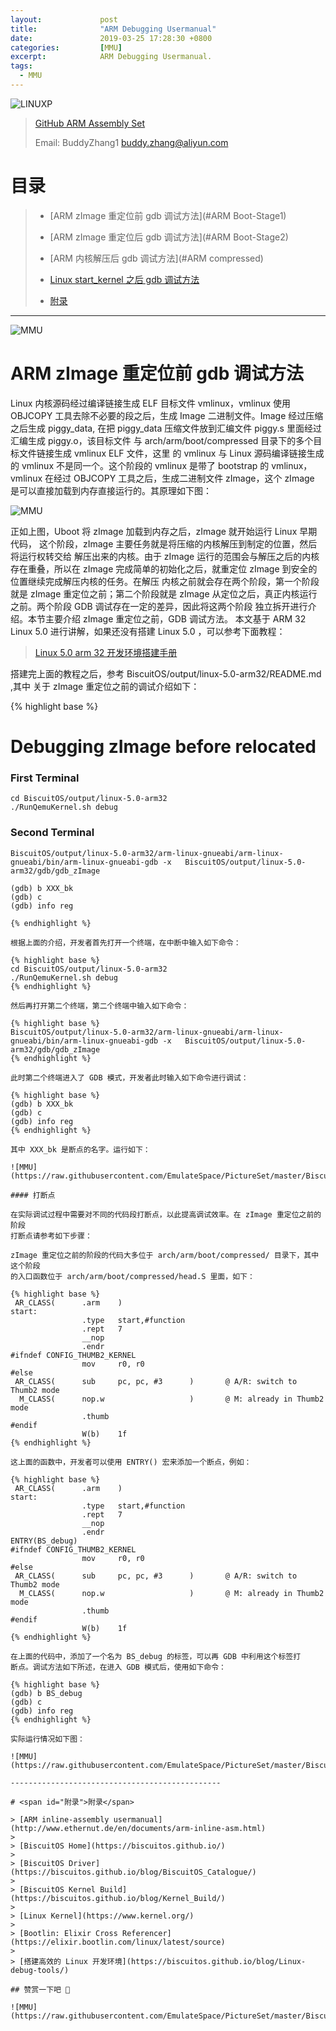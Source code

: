 ```yaml
---
layout:             post
title:              "ARM Debugging Usermanual"
date:               2019-03-25 17:28:30 +0800
categories:         [MMU]
excerpt:            ARM Debugging Usermanual.
tags:
  - MMU
---
```


![LINUXP](https://raw.githubusercontent.com/EmulateSpace/PictureSet/master/BiscuitOS/kernel/GIF000200.gif)

> [GitHub ARM Assembly Set](https://github.com/BiscuitOS/HardStack/tree/master/Language/Assembly/Inline-Assembly/ARM/Instruction)
>
> Email: BuddyZhang1 <buddy.zhang@aliyun.com>

# 目录

> - [ARM zImage 重定位前 gdb 调试方法](#ARM Boot-Stage1)
>
> - [ARM zImage 重定位后 gdb 调试方法](#ARM Boot-Stage2)
>
> - [ARM 内核解压后 gdb 调试方法](#ARM compressed)
>
> - [Linux start_kernel 之后 gdb 调试方法](#ARM_start_kernel)
>
> - [附录](#附录)

--------------------------------------------------------------
<span id="ARM Boot-Stage1"></span>

![MMU](https://raw.githubusercontent.com/EmulateSpace/PictureSet/master/BiscuitOS/kernel/IND00000A.jpg)

# ARM zImage 重定位前 gdb 调试方法

Linux 内核源码经过编译链接生成 ELF 目标文件 vmlinux，vmlinux 使用 OBJCOPY
工具去除不必要的段之后，生成 Image 二进制文件。Image 经过压缩之后生成 piggy_data,
在把 piggy_data 压缩文件放到汇编文件 piggy.s 里面经过汇编生成 piggy.o，该目标文件
与 arch/arm/boot/compressed 目录下的多个目标文件链接生成 vmlinux ELF 文件，这里
的 vmlinux 与 Linux 源码编译链接生成的 vmlinux 不是同一个。这个阶段的 vmlinux
是带了 bootstrap 的 vmlinux，vmlinux 在经过 OBJCOPY 工具之后，生成二进制文件
zImage，这个 zImage 是可以直接加载到内存直接运行的。其原理如下图：

![MMU](https://raw.githubusercontent.com/EmulateSpace/PictureSet/master/BiscuitOS/kernel/BOOT000000.jpg)

正如上图，Uboot 将 zImage 加载到内存之后，zImage 就开始运行 Linux 早期代码，
这个阶段，zImage 主要任务就是将压缩的内核解压到制定的位置，然后将运行权转交给
解压出来的内核。由于 zImage 运行的范围会与解压之后的内核存在重叠，所以在 zImage
完成简单的初始化之后，就重定位 zImage 到安全的位置继续完成解压内核的任务。在解压
内核之前就会存在两个阶段，第一个阶段就是 zImage 重定位之前；第二个阶段就是 zImage
从定位之后，真正内核运行之前。两个阶段 GDB 调试存在一定的差异，因此将这两个阶段
独立拆开进行介绍。本节主要介绍 zImage 重定位之前，GDB 调试方法。
本文基于 ARM 32 Linux 5.0 进行讲解，如果还没有搭建 Linux 5.0 ，可以参考下面教程：

> [Linux 5.0 arm 32 开发环境搭建手册](https://biscuitos.github.io/blog/Linux-5.0-arm32-Usermanual/)

搭建完上面的教程之后，参考 BiscuitOS/output/linux-5.0-arm32/README.md ,其中
关于 zImage 重定位之前的调试介绍如下：

{% highlight base %}
# Debugging zImage before relocated

### First Terminal

```
cd BiscuitOS/output/linux-5.0-arm32
./RunQemuKernel.sh debug
```

### Second Terminal

```
BiscuitOS/output/linux-5.0-arm32/arm-linux-gnueabi/arm-linux-gnueabi/bin/arm-linux-gnueabi-gdb -x   BiscuitOS/output/linux-5.0-arm32/gdb/gdb_zImage

(gdb) b XXX_bk
(gdb) c
(gdb) info reg
```
```
{% endhighlight %}

根据上面的介绍，开发者首先打开一个终端，在中断中输入如下命令：

{% highlight base %}
cd BiscuitOS/output/linux-5.0-arm32
./RunQemuKernel.sh debug
{% endhighlight %}

然后再打开第二个终端，第二个终端中输入如下命令：

{% highlight base %}
BiscuitOS/output/linux-5.0-arm32/arm-linux-gnueabi/arm-linux-gnueabi/bin/arm-linux-gnueabi-gdb -x   BiscuitOS/output/linux-5.0-arm32/gdb/gdb_zImage
{% endhighlight %}

此时第二个终端进入了 GDB 模式，开发者此时输入如下命令进行调试：

{% highlight base %}
(gdb) b XXX_bk
(gdb) c
(gdb) info reg
{% endhighlight %}

其中 XXX_bk 是断点的名字。运行如下：

![MMU](https://raw.githubusercontent.com/EmulateSpace/PictureSet/master/BiscuitOS/kernel/ASM000000.png)

#### 打断点

在实际调试过程中需要对不同的代码段打断点，以此提高调试效率。在 zImage 重定位之前的阶段
打断点请参考如下步骤：

zImage 重定位之前的阶段的代码大多位于 arch/arm/boot/compressed/ 目录下，其中这个阶段
的入口函数位于 arch/arm/boot/compressed/head.S 里面，如下：

{% highlight base %}
 AR_CLASS(      .arm    )
start:
                .type   start,#function
                .rept   7
                __nop
                .endr
#ifndef CONFIG_THUMB2_KERNEL
                mov     r0, r0
#else
 AR_CLASS(      sub     pc, pc, #3      )       @ A/R: switch to Thumb2 mode
  M_CLASS(      nop.w                   )       @ M: already in Thumb2 mode
                .thumb
#endif
                W(b)    1f
{% endhighlight %}

这上面的函数中，开发者可以使用 ENTRY() 宏来添加一个断点，例如：

{% highlight base %}
 AR_CLASS(      .arm    )
start:
                .type   start,#function
                .rept   7
                __nop
                .endr
ENTRY(BS_debug)
#ifndef CONFIG_THUMB2_KERNEL
                mov     r0, r0
#else
 AR_CLASS(      sub     pc, pc, #3      )       @ A/R: switch to Thumb2 mode
  M_CLASS(      nop.w                   )       @ M: already in Thumb2 mode
                .thumb
#endif
                W(b)    1f
{% endhighlight %}

在上面的代码中，添加了一个名为 BS_debug 的标签，可以再 GDB 中利用这个标签打
断点。调试方法如下所述，在进入 GDB 模式后，使用如下命令：

{% highlight base %}
(gdb) b BS_debug
(gdb) c
(gdb) info reg
{% endhighlight %}

实际运行情况如下图：

![MMU](https://raw.githubusercontent.com/EmulateSpace/PictureSet/master/BiscuitOS/kernel/ASM000001.png)

-----------------------------------------------

# <span id="附录">附录</span>

> [ARM inline-assembly usermanual](http://www.ethernut.de/en/documents/arm-inline-asm.html)
>
> [BiscuitOS Home](https://biscuitos.github.io/)
>
> [BiscuitOS Driver](https://biscuitos.github.io/blog/BiscuitOS_Catalogue/)
>
> [BiscuitOS Kernel Build](https://biscuitos.github.io/blog/Kernel_Build/)
>
> [Linux Kernel](https://www.kernel.org/)
>
> [Bootlin: Elixir Cross Referencer](https://elixir.bootlin.com/linux/latest/source)
>
> [搭建高效的 Linux 开发环境](https://biscuitos.github.io/blog/Linux-debug-tools/)

## 赞赏一下吧 🙂

![MMU](https://raw.githubusercontent.com/EmulateSpace/PictureSet/master/BiscuitOS/kernel/HAB000036.jpg)
